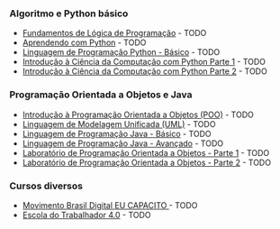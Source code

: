 <!--
- 👋 Hi, I’m @Abgael
- 👀 I’m interested in ...
- 🌱 I’m currently learning ...
- 💞️ I’m looking to collaborate on ...
- 📫 How to reach me ...
-->

### Algoritmo e Python básico
 * [Fundamentos de Lógica de Programação](https://www.ev.org.br/cursos/fundamentos-de-logica-de-programacao) - TODO
 * [Aprendendo com Python](https://www.escolavirtual.gov.br/curso/629) - TODO
 * [Linguagem de Programação Python - Básico](https://www.ev.org.br/cursos/linguagem-de-programacao-python-basico) - TODO
 * [Introdução à Ciência da Computação com Python Parte 1](https://www.coursera.org/learn/ciencia-computacao-python-conceitos) - TODO
 * [Introdução à Ciência da Computação com Python Parte 2](https://www.coursera.org/learn/ciencia-computacao-python-conceitos-2) - TODO


### Programação Orientada a Objetos e Java
 * [Introdução à Programação Orientada a Objetos (POO)](https://www.ev.org.br/cursos/introducao-a-programacao-orientada-a-objetos-poo) - TODO
 * [Linguagem de Modelagem Unificada (UML)](https://www.ev.org.br/cursos/linguagem-de-modelagem-unificada-uml) - TODO
 * [Linguagem de Programação Java - Básico](https://www.ev.org.br/cursos/linguagem-de-programacao-java-basico) - TODO
 * [Linguagem de Programação Java - Avançado](https://www.ev.org.br/cursos/linguagem-de-programacao-java-avancado) - TODO
 * [Laboratório de Programação Orientada a Objetos - Parte 1](https://www.coursera.org/learn/lab-poo-parte-1) - TODO
 * [Laboratório de Programação Orientada a Objetos - Parte 2](https://www.coursera.org/learn/lab-poo-parte-2) - TODO

### Cursos diversos
 * [Movimento Brasil Digital EU CAPACITO ](https://on.fiap.com.br/local/movimentobrasildigital/) - TODO
 * [Escola do Trabalhador 4.0](https://news.microsoft.com/pt-br/escola-do-trabalhador-4-0/) - TODO

<!---
Abgael/Abgael is a ✨ special ✨ repository because its `README.md` (this file) appears on your GitHub profile.
You can click the Preview link to take a look at your changes.
--->
